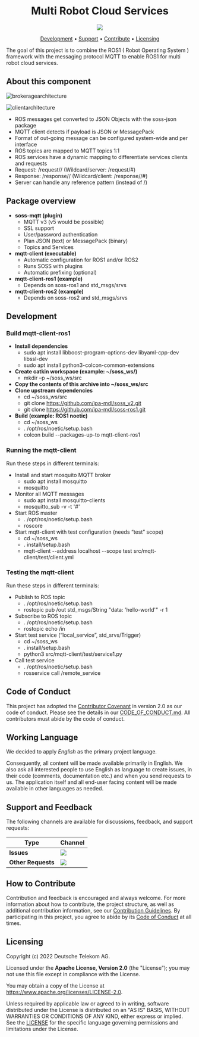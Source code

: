 <h1 align="center">
    Multi Robot Cloud Services
</h1>

<p align="center">
    <a href="./LICENSE" title="License"><img src="https://img.shields.io/badge/License-Apache%202.0-green.svg?style=flat"></a>
</p>

<p align="center">
  <a href="#development">Development</a> •
  <a href="#support-and-feedback">Support</a> •
  <a href="#how-to-contribute">Contribute</a> •
  <a href="#licensing">Licensing</a>
</p>

The goal of this project is to combine the ROS1 ( Robot Operating System ) framework with the messaging protocol MQTT to enable ROS1 for multi robot cloud services. 

## About this component
![brokeragearchitecture](https://user-images.githubusercontent.com/104825498/177164087-e678fc00-0527-4d1b-aaaf-1782ff86f607.PNG)


![clientarchitecture](https://user-images.githubusercontent.com/104825498/177164151-5cde4ed8-3a49-43f5-87d4-54e1eb5d6f64.PNG)

- ROS messages get converted to JSON Objects with the soss-json package
- MQTT client detects if payload is JSON or MessagePack
- Format of out-going message can be configured system-wide and per interface
- ROS topics are mapped to MQTT topics 1:1
- ROS services have a dynamic mapping to differentiate services clients and requests
- Request: <SERVICE>/request/<UUID>/<COUNTER> (Wildcard/server: <SERVICE>/request/#)
- Response: <SERVICE>/response/<UUID>/<COUNTER> (Wildcard/client: <SERVICE>/response/<UUID>/#)
- Server can handle any reference pattern (instead of <UUID>/<COUNTER>)

## Package overview
- **soss-mqtt (plugin)**
    - MQTT v3 (v5 would be possible)
    - SSL support
    - User/password authentication
    - Plan JSON (text) or MessagePack (binary)
    - Topics and Services
- **mqtt-client (executable)**
    - Automatic configuration for ROS1 and/or ROS2
    - Runs SOSS with plugins
    - Automatic prefixing (optional)
- **mqtt-client-ros1 (example)**
    - Depends on soss-ros1 and std_msgs/srvs
- **mqtt-client-ros2 (example)**
    - Depends on soss-ros2 and std_msgs/srvs
    
## Development
### Build mqtt-client-ros1

- **Install dependencies**
    - sudo apt install libboost-program-options-dev libyaml-cpp-dev libssl-dev
    - sudo apt install python3-colcon-common-extensions
- **Create catkin workspace (example: ~/soss_ws/)**
    - mkdir –p ~/soss_ws/src
- **Copy the contents of this archive into ~/soss_ws/src**
- **Clone upstream dependencies**
    - cd ~/soss_ws/src
    - git clone https://github.com/ipa-mdl/soss_v2.git
    - git clone https://github.com/ipa-mdl/soss-ros1.git
- **Build (example: ROS1 noetic)**
    - cd ~/soss_ws
    - . /opt/ros/noetic/setup.bash
    - colcon build --packages-up-to mqtt-client-ros1
    
### Running the mqtt-client
Run these steps in different terminals:

- Install and start mosquito MQTT broker
    - sudo apt install mosquitto
    - mosquitto
- Monitor all MQTT messages
    - sudo apt install mosquitto-clients
    - mosquitto_sub -v -t '#'
- Start ROS master
    - . /opt/ros/noetic/setup.bash
    - roscore
- Start mqtt-client with test configuration (needs “test” scope)
    - cd ~/soss_ws
    - . install/setup.bash
    - mqtt-client --address localhost --scope test src/mqtt-client/test/client.yml
    
### Testing the mqtt-client
Run these steps in different terminals:
- Publish to ROS topic
    - . /opt/ros/noetic/setup.bash
    - rostopic pub /out std_msgs/String "data: 'hello-world'" -r 1
- Subscribe to ROS topic
    - . /opt/ros/noetic/setup.bash
    - rostopic echo /in
- Start test service (“local_service”, std_srvs/Trigger)
    - cd ~/soss_ws
    - . install/setup.bash
    - python3 src/mqtt-client/test/service1.py
- Call test service
    - . /opt/ros/noetic/setup.bash
    - rosservice call /remote_service

## Code of Conduct

This project has adopted the [Contributor Covenant](https://www.contributor-covenant.org/) in version 2.0 as our code of conduct. Please see the details in our [CODE_OF_CONDUCT.md](CODE_OF_CONDUCT.md). All contributors must abide by the code of conduct.

## Working Language

We decided to apply _English_ as the primary project language.  

Consequently, all content will be made available primarily in English. We also ask all interested people to use English as language to create issues, in their code (comments, documentation etc.) and when you send requests to us. The application itself and all end-user facing content will be made available in other languages as needed.

## Support and Feedback
The following channels are available for discussions, feedback, and support requests:

| Type                     | Channel                                                |
| ------------------------ | ------------------------------------------------------ |
| **Issues**   | <a href="/../../issues/new/choose" title="General Discussion"><img src="https://img.shields.io/github/issues/telekom/mrcs?style=flat-square"></a> </a>   |
| **Other Requests**    | <a href="mailto:christoph.stielow@telekom.de" title="Email Open Source Team"><img src="https://img.shields.io/badge/email-Open%20Source%20Team-green?logo=mail.ru&style=flat-square&logoColor=white"></a>   |

## How to Contribute

Contribution and feedback is encouraged and always welcome. For more information about how to contribute, the project structure, as well as additional contribution information, see our [Contribution Guidelines](./CONTRIBUTING.md). By participating in this project, you agree to abide by its [Code of Conduct](./CODE_OF_CONDUCT.md) at all times.

## Licensing

Copyright (c) 2022 Deutsche Telekom AG.

Licensed under the **Apache License, Version 2.0** (the "License"); you may not use this file except in compliance with the License.

You may obtain a copy of the License at https://www.apache.org/licenses/LICENSE-2.0.

Unless required by applicable law or agreed to in writing, software distributed under the License is distributed on an "AS IS" BASIS, WITHOUT WARRANTIES OR CONDITIONS OF ANY KIND, either express or implied. See the [LICENSE](./LICENSE) for the specific language governing permissions and limitations under the License.
